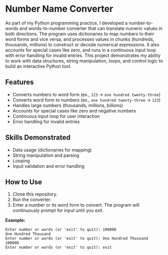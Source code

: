 # Number Name Converter

As part of my Python programming practice, I developed a number-to-words and words-to-number converter that can translate numeric values in both directions. The program uses dictionaries to map numbers to their word forms and vice versa, and processes values in chunks (hundreds, thousands, millions) to construct or decode numerical expressions. It also accounts for special cases like zero, and runs in a continuous input loop with error handling for invalid entries. This project demonstrates my ability to work with data structures, string manipulation, loops, and control logic to build an interactive Python tool.

## Features
- Converts numbers to word form (ex., `123` → `one hundred twenty-three`)
- Converts word form to numbers (ex., `one hundred twenty-three` → `123`)
- Handles large numbers (thousands, millions, billions)
- Accounts for special cases like zero and negative numbers
- Continuous input loop for user interaction
- Error handling for invalid entries

## Skills Demonstrated
- Data usage (dictionaries for mapping)
- String manipulation and parsing
- Looping
- Input validation and error handling

## How to Use
1. Clone this repository.
2. Run the converter:
3. Enter a number or its word form to convert. The program will continuously prompt for input until you exit.

**Example:**
```
Enter number or words (or 'exit' to quit): 100000
One Hundred Thousand
Enter number or words (or 'exit' to quit): One Hundred Thousand
100000
Enter number or words (or 'exit' to quit): exit
```

